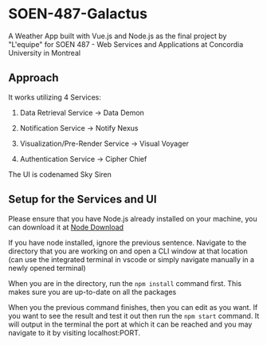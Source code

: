 # SOEN-487-Galactus

A Weather App built with Vue.js and Node.js as the final project by "L'equipe" for SOEN 487 - Web Services and Applications at Concordia University in Montreal

## Approach

It works utilizing 4 Services:

1) Data Retrieval Service -> Data Demon

2) Notification Service -> Notify Nexus

3) Visualization/Pre-Render Service -> Visual Voyager

4) Authentication Service -> Cipher Chief

The UI is codenamed Sky Siren
## Setup for the Services and UI
Please ensure that you have Node.js already installed on your machine, you can download it at [Node Download](https://nodejs.org/en/download)

If you have node installed, ignore the previous sentence. Navigate to the directory that you are working on and open a CLI window at that location (can use the integrated terminal in vscode or simply navigate manually in a newly opened terminal)

When you are in the directory, run the ``npm install`` command first. This makes sure you are up-to-date on all the packages

When you the previous command finishes, then you can edit as you want. If you want to see the result and test it out then run the ``npm start`` command. It will output in the terminal the port at which it can be reached and you may navigate to it by visiting localhost:PORT.

